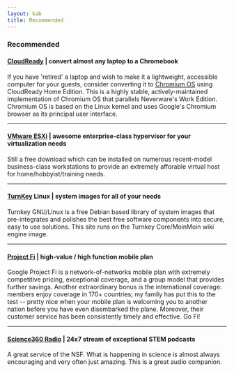 ```yaml
---
layout: kab
title: Recommended
---
```

### Recommended

#### [CloudReady](https://www.neverware.com/freedownload/) | convert almost any laptop to a Chromebook

If you have 'retired' a laptop and wish to make it a lightweight, accessible computer for your guests, consider converting it to [Chromium OS](http://www.chromium.org/chromium-os) using CloudReady Home Edition. This is a highly stable, actively-maintained implementation of Chromium OS that parallels Neverware's Work Edition. Chromium OS is based on the Linux kernel and uses Google's Chromium browser as its principal user interface.

----
#### [VMware ESXi](http://www.vmware.com/products/esxi-and-esx.html) | awesome enterprise-class hypervisor for your virtualization needs

Still a free download which can be installed on numerous recent-model business-class workstations to provide an extremely afforable virtual host for home/hobbyist/training needs.

----
#### [TurnKey](https://www.turnkeylinux.org/about) Linux | system images for all of your needs

Turnkey GNU/Linux is a free Debian based library of system images that pre-integrates and polishes the best free software components into secure, easy to use solutions. This site runs on the Turnkey Core/MoinMoin wiki engine image.

----
#### [Project Fi](https://fi.google.com/about/) | high-value / high function mobile plan

Google Project Fi is a network-of-networks mobile plan with extremely competitive pricing, exceptional coverage, and a group model that provides further  savings. Another extraordinary bonus is the international coverage: members enjoy coverage in 170+ countries; my family has put this to the test -- pretty nice when your mobile plan is welcoming you to another nation before you have even disembarked the plane. Moreover, their customer service has been consistently timely and effective. Go Fi!

----
#### [Science360 Radio](https://nsf.gov/news/special_reports/apps/360_radio.jsp) | 24x7 stream of exceptional STEM podcasts

A great service of the NSF. What is happening in science is almost always encouraging and very often just amazing. This is a great audio companion.


<br/>
<br/>


